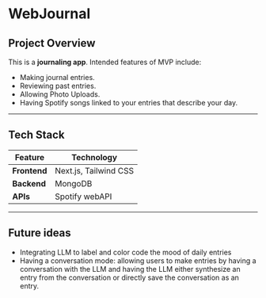 # WebJournal

## **Project Overview**
This is a **journaling app**. Intended features of MVP include:
- Making journal entries.
- Reviewing past entries.
- Allowing Photo Uploads.
- Having Spotify songs linked to your entries that describe your day.

---

## **Tech Stack**
| Feature | Technology |
|------------|--------------|
| **Frontend** | Next.js, Tailwind CSS |
| **Backend** | MongoDB  |
| **APIs** | Spotify webAPI  |
---

## **Future ideas**
- Integrating LLM to label and color code the mood of daily entries
- Having a conversation mode: allowing users to make entries by having a conversation with the LLM and having the LLM either synthesize an entry from the conversation or directly save the conversation as an entry.
